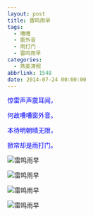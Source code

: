 ```yaml
---
layout: post
title: 雷鸣雨早
tags:
  - 嘈嘈
  - 窗外音
  - 雨打门
  - 雷鸣雨早
categories:
  - 燕美清照
abbrlink: 1548
date: 2014-07-24 00:00:00
---
```


<!-- build time:Sat Jun 23 2018 12:05:16 GMT+0800 (中国标准时间) -->

<span style="color:#00f">惊雷声声震耳闻，</span>

<span style="color:#00f">何故嘈嘈窗外音。</span>

<span style="color:#00f">本待明朝晴无限，</span>

<span style="color:#00f">掀帘却是雨打门。</span>

![雷鸣雨早](http://ww2.sinaimg.cn/large/4eed32f2jw1einkjbgs48j21kw0w0gyp.jpg "雷鸣雨早")

![雷鸣雨早](http://ww4.sinaimg.cn/large/4eed32f2jw1einkj2vpu6j21kw0w0dta.jpg "雷鸣雨早")

![雷鸣雨早](http://ww3.sinaimg.cn/large/4eed32f2jw1einkitwi5xj21kw0w0wsc.jpg "雷鸣雨早")

![雷鸣雨早](http://ww1.sinaimg.cn/large/4eed32f2jw1einkikuc2cj21kw0w0tle.jpg "雷鸣雨早")
<!-- rebuild by neat -->